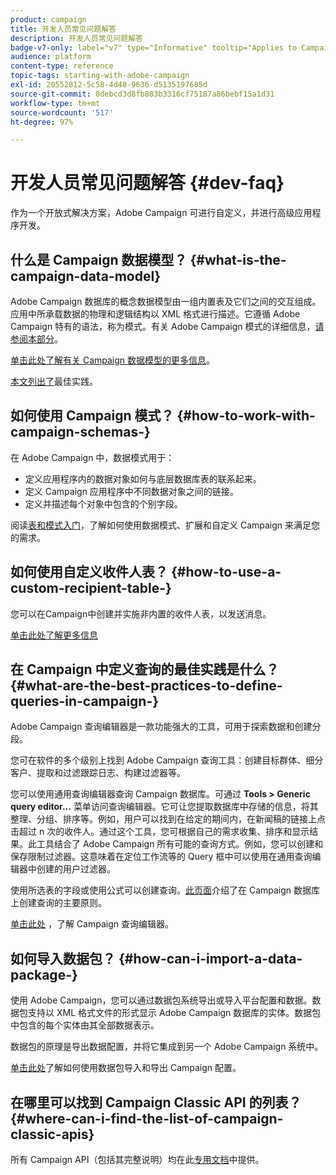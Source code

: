 ```yaml
---
product: campaign
title: 开发人员常见问题解答
description: 开发人员常见问题解答
badge-v7-only: label="v7" type="Informative" tooltip="Applies to Campaign Classic v7 only"
audience: platform
content-type: reference
topic-tags: starting-with-adobe-campaign
exl-id: 20552812-5c58-4d48-9636-d5135197685d
source-git-commit: 8debcd3d8fb883b3316cf75187a86bebf15a1d31
workflow-type: tm+mt
source-wordcount: '517'
ht-degree: 97%

---
```


# 开发人员常见问题解答 {#dev-faq}



作为一个开放式解决方案，Adobe Campaign 可进行自定义，并进行高级应用程序开发。

## 什么是 Campaign 数据模型？  {#what-is-the-campaign-data-model}

Adobe Campaign 数据库的概念数据模型由一组内置表及它们之间的交互组成。应用中所承载数据的物理和逻辑结构以 XML 格式进行描述。它遵循 Adobe Campaign 特有的语法，称为模式。有关 Adobe Campaign 模式的详细信息，[请参阅本部分](../../configuration/using/about-schema-edition.md)。

[单击此处了解有关 Campaign 数据模型的更多信息](https://helpx.adobe.com/cn/campaign/kb/acc-datamodel.html)。

[本文列出了](../../configuration/using/data-model-best-practices.md)最佳实践。

## 如何使用 Campaign 模式？ {#how-to-work-with-campaign-schemas-}

在 Adobe Campaign 中，数据模式用于：

* 定义应用程序内的数据对象如何与底层数据库表的联系起来。
* 定义 Campaign 应用程序中不同数据对象之间的链接。
* 定义并描述每个对象中包含的个别字段。

阅读[表和模式入门](../../configuration/using/about-schema-edition.md)，了解如何使用数据模式、扩展和自定义 Campaign 来满足您的需求。

## 如何使用自定义收件人表？ {#how-to-use-a-custom-recipient-table-}

您可以在Campaign中创建并实施非内置的收件人表，以发送消息。

[单击此处了解更多信息](../../configuration/using/about-custom-recipient-table.md)

## 在 Campaign 中定义查询的最佳实践是什么？ {#what-are-the-best-practices-to-define-queries-in-campaign-}

Adobe Campaign 查询编辑器是一款功能强大的工具，可用于探索数据和创建分段。

您可在软件的多个级别上找到 Adobe Campaign 查询工具：创建目标群体、细分客户、提取和过滤跟踪日志、构建过滤器等。

您可以使用通用查询编辑器查询 Campaign 数据库。可通过 **Tools > Generic query editor...** 菜单访问查询编辑器。它可让您提取数据库中存储的信息，将其整理、分组、排序等。例如，用户可以找到在给定的期间内，在新闻稿的链接上点击超过 n 次的收件人。通过这个工具，您可根据自己的需求收集、排序和显示结果。此工具结合了 Adobe Campaign 所有可能的查询方式。例如，您可以创建和保存限制过滤器。这意味着在定位工作流等的 Query 框中可以使用在通用查询编辑器中创建的用户过滤器。

使用所选表的字段或使用公式可以创建查询。[此页面](../../platform/using/about-queries-in-campaign.md)介绍了在 Campaign 数据库上创建查询的主要原则。

[单击此处](../../workflow/using/query.md) ，了解 Campaign 查询编辑器。

## 如何导入数据包？ {#how-can-i-import-a-data-package-}

使用 Adobe Campaign，您可以通过数据包系统导出或导入平台配置和数据。数据包支持以 XML 格式文件的形式显示 Adobe Campaign 数据库的实体。数据包中包含的每个实体由其全部数据表示。

数据包的原理是导出数据配置，并将它集成到另一个 Adobe Campaign 系统中。

[单击此处](../../platform/using/working-with-data-packages.md)了解如何使用数据包导入和导出 Campaign 配置。

## 在哪里可以找到 Campaign Classic API 的列表？  {#where-can-i-find-the-list-of-campaign-classic-apis}

所有 Campaign API（包括其完整说明）均在此[专用文档](https://experienceleague.adobe.com/developer/campaign-api/api/index.html?lang=zh-Hans)中提供。
